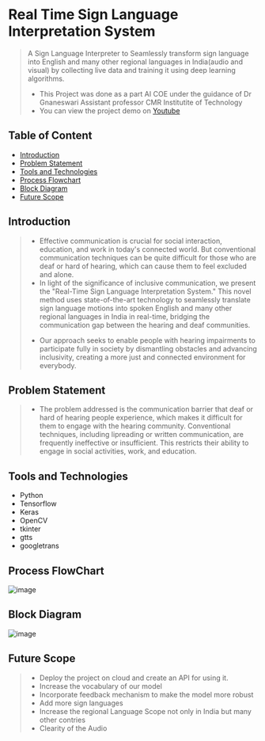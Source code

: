 # Real Time Sign Language Interpretation System
> A Sign Language Interpreter to Seamlessly transform sign language into English and many other regional languages in India(audio and visual) by collecting live data and training it using deep learning algorithms.
> + This Project was done as a part AI COE under the guidance of Dr Gnaneswari Assistant professor CMR Institutite of Technology
> + You can view the project demo on [Youtube](https://www.youtube.com/watch?v=8eshmYSX06s)
## Table of Content
+ [Introduction](https://github.com/CelinaThingbaijam/Real-Time-Sign-Language-Interpretation-System/blob/main/README.md#introduction)
+ [Problem Statement](https://github.com/CelinaThingbaijam/Real-Time-Sign-Language-Interpretation-System/blob/main/README.md#problem-statement)
+ [Tools and Technologies](https://github.com/CelinaThingbaijam/Real-Time-Sign-Language-Interpretation-System/blob/main/README.md#tools-and-technology)
+ [Process Flowchart](https://github.com/CelinaThingbaijam/Real-Time-Sign-Language-Interpretation-System/blob/main/README.md#process-flowchart)
+ [Block Diagram](https://github.com/CelinaThingbaijam/Real-Time-Sign-Language-Interpretation-System/blob/main/README.md#block-diagram)
+ [Future Scope]()
  
## Introduction
> - Effective communication is crucial for social interaction, education, and work in today's connected world. But conventional communication techniques can be quite difficult for those who are deaf or hard of hearing, which can cause them to feel excluded and alone. 
> - In light of the significance of inclusive communication, we present the "Real-Time Sign Language Interpretation System." This novel method uses state-of-the-art technology to seamlessly translate sign language motions into spoken English and many other regional languages in India in real-time, bridging the communication gap between the hearing and deaf communities. 
> + Our approach seeks to enable people with hearing impairments to participate fully in society by dismantling obstacles and advancing inclusivity, creating a more just and connected environment for everybody.
## Problem Statement
> - The problem addressed is the communication barrier that deaf or hard of hearing people experience, which makes it difficult for them to engage with the hearing community. Conventional techniques, including lipreading or written communication, are frequently ineffective or insufficient. This restricts their ability to engage in social activities, work, and education.

## Tools and Technologies
+ Python
+ Tensorflow
+ Keras
+ OpenCV
+ tkinter
+ gtts
+ googletrans

## Process FlowChart
![image](https://github.com/user-attachments/assets/ddc20839-6ec7-4966-8b01-26a45237a548)

## Block Diagram
![image](https://github.com/user-attachments/assets/48c13644-1ef9-4290-9b75-2afcc523e889)

## Future Scope
> + Deploy the project on cloud and create an API for using it.
> + Increase the vocabulary of our model
> + Incorporate feedback mechanism to make the model more robust
> + Add more sign languages
> + Increase the regional Language Scope not only in India but many other contries
> + Clearity of the Audio

